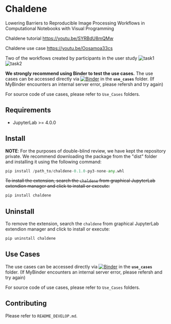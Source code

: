 # Chaldene
 Lowering Barriers to Reproducible Image Processing Workflows in Computational Notebooks with Visual Programming
 
Chaldene tutorial https://youtu.be/SYRBdU8mQMw

Chaldene use case https://youtu.be/Oosamoa33cs

Two of the workflows created by participants in the user study
![task1](https://github.com/user-attachments/assets/f8aedb06-f0eb-48ba-b9d3-ca70186629f8)
![task2](https://github.com/user-attachments/assets/d790d3f8-b8c7-42a5-83b8-6c220a37fe7c)

**We strongly recommend using Binder to test the use cases.**
The use cases can be accessed directly via [![Binder](https://mybinder.org/badge_logo.svg)](https://mybinder.org/v2/gh/anonymizedsubmission1024/Chaldene/HEAD) in the **`use_cases`** folder.
(If MyBinder encounters an internal server error, please refersh and try again)

For source code of use cases, please refer to `Use_Cases` folders.

## Requirements

- JupyterLab >= 4.0.0

## Install

**NOTE**: For the purposes of double-blind review, we have kept the repository private.
We recommend downloading the package from the "dist" folder and installing it using the following command:

```python
pip install /path_to/chaldene-0.1.0-py3-none-any.whl
```
~~To install the extension, search the `chaldene` from  graphical JupyterLab extendion manager and click to install  or execute:~~

```bash
pip install chaldene
```
## Uninstall

To remove the extension, search the `chaldene` from  graphical JupyterLab extendion manager and click to install  or execute:

```bash
pip uninstall chaldene
```

## Use Cases
The use cases can be accessed directly via [![Binder](https://mybinder.org/badge_logo.svg)](https://mybinder.org/v2/gh/anonymizedsubmission1024/Chaldene/HEAD) in the **`use_cases`** folder.
(If MyBinder encounters an internal server error, please refersh and try again)

For source code of use cases, please refer to `Use_Cases` folders.

## Contributing

Please refer to `README_DEVELOP.md`.

